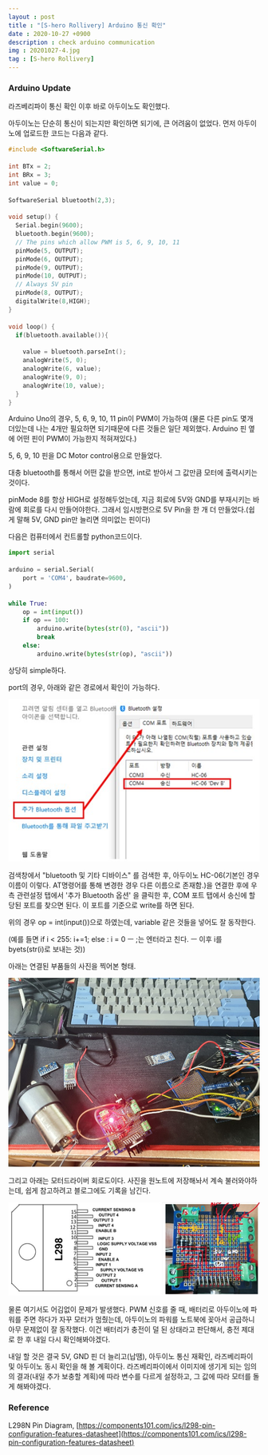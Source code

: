 ```yaml
---
layout : post
title : "[S-hero Rollivery] Arduino 통신 확인"
date : 2020-10-27 +0900
description : check arduino communication
img : 20201027-4.jpg
tag : [S-hero Rollivery]
---
```


### Arduino Update

라즈베리파이 통신 확인 이후 바로 아두이노도 확인했다.

아두이노는 단순히 통신이 되는지만 확인하면 되기에, 큰 어려움이 없었다. 먼저 아두이노에 업로드한 코드는 다음과 같다.

```c
#include <SoftwareSerial.h>

int BTx = 2;
int BRx = 3;
int value = 0;

SoftwareSerial bluetooth(2,3);

void setup() {
  Serial.begin(9600);
  bluetooth.begin(9600);
  // The pins which allow PWM is 5, 6, 9, 10, 11
  pinMode(5, OUTPUT);
  pinMode(6, OUTPUT);
  pinMode(9, OUTPUT);
  pinMode(10, OUTPUT);
  // Always 5V pin
  pinMode(8, OUTPUT);
  digitalWrite(8,HIGH);
}

void loop() {  
  if(bluetooth.available()){
    
    value = bluetooth.parseInt();
    analogWrite(5, 0);
    analogWrite(6, value);
    analogWrite(9, 0);
    analogWrite(10, value);
  }
}
```

Arduino Uno의 경우, 5, 6, 9, 10, 11 pin이 PWM이 가능하여 (물론 다른 pin도 몇개 더있는데 나는 4개만 필요하면 되기때문에 다른 것들은 일단 제외했다. Arduino 핀 옆에 어떤 핀이 PWM이 가능한지 적혀져있다.)



5, 6, 9, 10 핀을 DC Motor control용으로 만들었다.



대충 bluetooth를 통해서 어떤 값을 받으면, int로 받아서 그 값만큼 모터에 출력시키는 것이다. 

pinMode 8를 항상 HIGH로 설정해두었는데, 지금 회로에 5V와 GND를 부재시키는 바람에 회로를 다시 만들어야한다. 그래서 임시방편으로 5V Pin을 한 개 더 만들었다.(쉽게 말해 5V, GND pin만 늘리면 의미없는 핀이다)



 다음은 컴퓨터에서 컨트롤할 python코드이다.

```python
import serial

arduino = serial.Serial(
    port = 'COM4', baudrate=9600,
)

while True:
    op = int(input())
    if op == 100:
        arduino.write(bytes(str(0), "ascii"))
        break
    else:
        arduino.write(bytes(str(op), "ascii"))
```

상당히 simple하다. 

port의 경우, 아래와 같은 경로에서 확인이 가능하다.

![img1](https://raw.githubusercontent.com/ReaperMaKNaE/reapermaknae.github.io/main/assets/img/20201027-5.jpg)

검색창에서 "bluetooth 및 기타 디바이스" 를 검색한 후, 아두이노 HC-06(기본인 경우 이름이 이렇다. AT명령어를 통해 변경한 경우 다른 이름으로 존재함.)을 연결한 후에 우측 관련설정 탭에서 '추가 Bluetooth 옵션' 을 클릭한 후, COM 포트 탭에서 송신에 할당된 포트를 찾으면 된다. 이 포트를 기준으로 write를 하면 된다.

위의 경우 op = int(input())으로 하였는데, variable 같은 것들을 넣어도 잘 동작한다.

(예를 들면 if i < 255: i+=1; else : i = 0    ㅡ ;는 엔터라고 친다. ㅡ 이후 i를 byets(str(i)로 보내는 것)) 

아래는 연결된 부품들의 사진을 찍어본 형태.

![img2](https://raw.githubusercontent.com/ReaperMaKNaE/reapermaknae.github.io/main/assets/img/20201027-4.jpg)



그리고 아래는 모터드라이버 회로도이다. 사진을 원노트에 저장해놔서 계속 불러와야하는데, 쉽게 참고하려고 블로그에도 기록을 남긴다.

![img2](https://raw.githubusercontent.com/ReaperMaKNaE/reapermaknae.github.io/main/assets/img/20201027-3.jpg)



물론 여기서도 어김없이 문제가 발생했다. PWM 신호를 줄 때, 배터리로 아두이노에 파워를 주면 하다가 자꾸 모터가 멈췄는데, 아두이노의 파워를 노트북에 꽂아서 공급하니 아무 문제없이 잘 동작했다. 이건 배터리가 충전이 덜 된 상태라고 판단해서, 충전 제대로 한 후 내일 다시 확인해봐야겠다.

내일 할 것은 결국 5V, GND 핀 더 늘리고(납땜), 아두이노 통신 재확인, 라즈베리파이 및 아두이노 동시 확인을 해 볼 계획이다. 라즈베리파이에서 이미지에 생기게 되는 임의의 결과(내일 추가 보충할 계획)에 따라 변수를 다르게 설정하고, 그 값에 따라 모터를 돌게 해봐야겠다. 





### Reference

L298N Pin Diagram, [https://components101.com/ics/l298-pin-configuration-features-datasheet](https://components101.com/ics/l298-pin-configuration-features-datasheet)